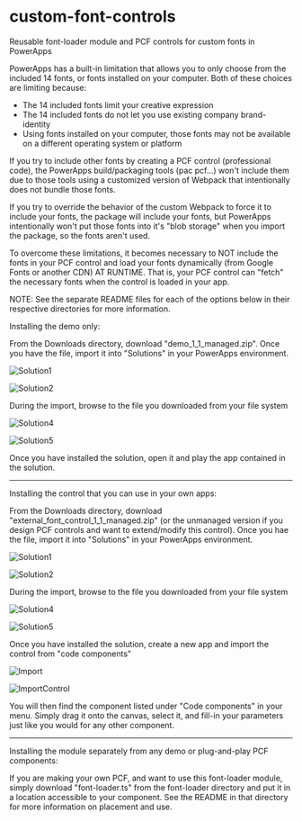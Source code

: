 # custom-font-controls
Reusable font-loader module and PCF controls for custom fonts in PowerApps

PowerApps has a built-in limitation that allows you to only choose from the included 14 fonts, or fonts installed on your computer.  Both of these choices are limiting because:
- The 14 included fonts limit your creative expression
- The 14 included fonts do not let you use existing company brand-identity
- Using fonts installed on your computer, those fonts may not be available on a different operating system or platform

If you try to include other fonts by creating a PCF control (professional code), the PowerApps build/packaging tools (pac pcf...) won't include them due to those tools using a customized version of Webpack that intentionally does not bundle those fonts.

If you try to override the behavior of the custom Webpack to force it to include your fonts, the package will include your fonts, but PowerApps intentionally won't put those fonts into it's "blob storage" when you import the package, so the fonts aren't used.

To overcome these limitations, it becomes necessary to NOT include the fonts in your PCF control and load your fonts dynamically (from Google Fonts or another CDN) AT RUNTIME. That is, your PCF control can "fetch" the necessary fonts when the control is loaded in your app.

NOTE:  See the separate README files for each of the options below in their respective directories for more information.

Installing the demo only:

From the Downloads directory, download "demo_1_1_managed.zip".  Once you have the file, import it into "Solutions" in your PowerApps environment.

![Solution1](https://github.com/user-attachments/assets/8c906fcc-7b0d-4e35-8add-842de65cca18)

![Solution2](https://github.com/user-attachments/assets/43a75b19-b841-401b-be5d-34a67716ce15)

During the import, browse to the file you downloaded from your file system

![Solution4](https://github.com/user-attachments/assets/8e83da11-d4f0-4648-87e5-5a06b4762e8d)

![Solution5](https://github.com/user-attachments/assets/527c801c-dbca-4065-a52a-f9f93e05b508)

Once you have installed the solution, open it and play the app contained in the solution.

----------------------------------------

Installing the control that you can use in your own apps:

From the Downloads directory, download "external_font_control_1_1_managed.zip" (or the unmanaged version if you design PCF controls and want to extend/modify this control).  Once you hae the file, import it into "Solutions" in your PowerApps environment.

![Solution1](https://github.com/user-attachments/assets/8c906fcc-7b0d-4e35-8add-842de65cca18)

![Solution2](https://github.com/user-attachments/assets/43a75b19-b841-401b-be5d-34a67716ce15)

During the import, browse to the file you downloaded from your file system

![Solution4](https://github.com/user-attachments/assets/8e83da11-d4f0-4648-87e5-5a06b4762e8d)

![Solution5](https://github.com/user-attachments/assets/527c801c-dbca-4065-a52a-f9f93e05b508)

Once you have installed the solution, create a new app and import the control from "code components"

![Import](https://github.com/user-attachments/assets/8c011391-7c01-414f-a9be-e09285dda1cd)

![ImportControl](https://github.com/user-attachments/assets/bf93345d-93fc-416a-a597-fb15b07529a5)

You will then find the component listed under "Code components" in your menu. Simply drag it onto the canvas, select it, and fill-in your parameters just like you would for any other component.

----------------------------------------

Installing the module separately from any demo or plug-and-play PCF components:

If you are making your own PCF, and want to use this font-loader module, simply download "font-loader.ts" from the font-loader directory and put it in a location accessible to your component.  See the README in that directory for more information on placement and use.
